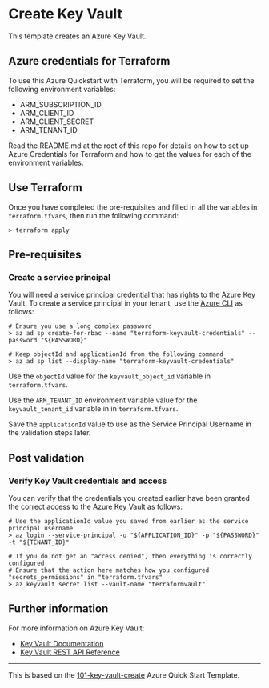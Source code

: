 # Create Key Vault

This template creates an Azure Key Vault. 

## Azure credentials for Terraform

To use this Azure Quickstart with Terraform, you will be required to set the following environment variables:
- ARM_SUBSCRIPTION_ID
- ARM_CLIENT_ID
- ARM_CLIENT_SECRET
- ARM_TENANT_ID

Read the README.md at the root of this repo for details on how to set up Azure Credentials for Terraform and how to get the values for each of the environment variables.

## Use Terraform

Once you have completed the pre-requisites and filled in all the variables in `terraform.tfvars`, then run the following command:

```
> terraform apply
```

## Pre-requisites

### Create a service principal

You will need a service principal credential that has rights to the Azure Key Vault. To create a service principal in your tenant, use the [Azure CLI](https://docs.microsoft.com/en-us/cli/azure/install-azure-cli) as follows:

```
# Ensure you use a long complex password
> az ad sp create-for-rbac --name "terraform-keyvault-credentials" --password "${PASSWORD}"

# Keep objectId and applicationId from the following command
> az ad sp list --display-name "terraform-keyvault-credentials"
```

Use the `objectId` value for the `keyvault_object_id` variable in `terraform.tfvars`.

Use the `ARM_TENANT_ID` environment variable value for the `keyvault_tenant_id` variable in in `terraform.tfvars`.

Save the `applicationId` value to use as the Service Principal Username in the validation steps later.

## Post validation

### Verify Key Vault credentials and access

You can verify that the credentials you created earlier have been granted the correct access to the Azure Key Vault as follows:

```
# Use the applicationId value you saved from earlier as the service principal username
> az login --service-principal -u "${APPLICATION_ID}" -p "${PASSWORD}" -t "${TENANT_ID}"

# If you do not get an "access denied", then everything is correctly configured
# Ensure that the action here matches how you configured "secrets_permissions" in "terraform.tfvars"
> az keyvault secret list --vault-name "terraformvault"
```

## Further information

For more information on Azure Key Vault:

- [Key Vault Documentation](https://docs.microsoft.com/en-us/azure/key-vault/)
- [Key Vault REST API Reference](https://docs.microsoft.com/en-us/rest/api/keyvault/)

---

This is based on the [101-key-vault-create](https://github.com/Azure/azure-quickstart-templates/tree/master/101-key-vault-create) Azure Quick Start Template.